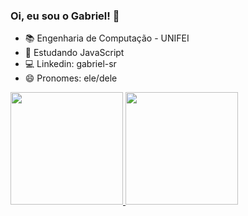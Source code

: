 ### Oi, eu sou o Gabriel! 👋

- 📚 Engenharia de Computação - UNIFEI
- 🌱 Estudando JavaScript
- 💻 Linkedin: gabriel-sr
- 😄 Pronomes: ele/dele

 <div>
  <a href="https://github.com/RomualdoDev">
  <img height="180em" src="https://github-readme-stats.vercel.app/api?username=RomualdoDev&show_icons=true&theme=blue-green&include_all_commits=true&count_private=true"/>
  <img height="180em" src="https://github-readme-stats.vercel.app/api/top-langs/?username=RomualdoDev&layout=compact&langs_count=7&theme=blue-green"/>
</div>

